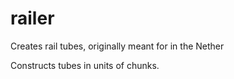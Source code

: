 # railer
Creates rail tubes, originally meant for in the Nether

Constructs tubes in units of chunks.
